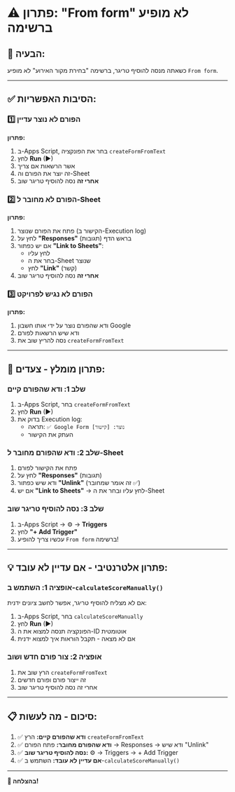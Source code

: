 # ⚠️ פתרון: "From form" לא מופיע ברשימה

## 🎯 הבעיה:
כשאתה מנסה להוסיף טריגר, ברשימה "בחירת מקור האירוע" לא מופיע `From form`.

---

## ✅ הסיבות האפשריות:

### 1️⃣ **הפורם לא נוצר עדיין**
**פתרון:**
1. ב-Apps Script, בחר את הפונקציה `createFormFromText`
2. לחץ **Run** (▶)
3. אשר הרשאות אם צריך
4. זה יוצר את הפורם וה-Sheet
5. **אחרי זה** נסה להוסיף טריגר שוב

### 2️⃣ **הפורם לא מחובר ל-Sheet**
**פתרון:**
1. פתח את הפורם שנוצר (הקישור ב-Execution log)
2. לחץ על **"Responses"** (תגובות) בראש הדף
3. אם יש כפתור **"Link to Sheets"**:
   - לחץ עליו
   - בחר את ה-Sheet שנוצר
   - לחץ **"Link"** (קשר)
4. **אחרי זה** נסה להוסיף טריגר שוב

### 3️⃣ **הפורם לא נגיש לפרויקט**
**פתרון:**
1. ודא שהפורם נוצר על ידי אותו חשבון Google
2. ודא שיש הרשאות לפורם
3. נסה להריץ שוב את `createFormFromText`

---

## 🔧 פתרון מומלץ - צעדים:

### שלב 1: ודא שהפורם קיים
1. ב-Apps Script, בחר `createFormFromText`
2. לחץ **Run** (▶)
3. בדוק את Execution log:
   - תראה: `✅ Google Form נוצר: [קישור]`
   - העתק את הקישור

### שלב 2: ודא שהפורם מחובר ל-Sheet
1. פתח את הקישור לפורם
2. לחץ על **"Responses"** (תגובות)
3. ודא שיש כפתור **"Unlink"** (זה אומר שמחובר ✅)
4. אם יש **"Link to Sheets"** → לחץ עליו ובחר את ה-Sheet

### שלב 3: נסה להוסיף טריגר שוב
1. ב-Apps Script → ⚙️ → **Triggers**
2. לחץ **"+ Add Trigger"**
3. עכשיו צריך להופיע `From form` ברשימה!

---

## 💡 פתרון אלטרנטיבי - אם עדיין לא עובד:

### אופציה 1: השתמש ב-`calculateScoreManually()`
אם לא מצליח להוסיף טריגר, אפשר לחשב ציונים ידנית:

1. ב-Apps Script, בחר `calculateScoreManually`
2. לחץ **Run** (▶)
3. הפונקציה תנסה למצוא את ה-ID אוטומטית
4. אם לא מצאה - תקבל הוראות איך למצוא ידנית

### אופציה 2: צור פורם חדש ושוב
1. הרץ שוב את `createFormFromText`
2. זה ייצור פורם ופורם חדשים
3. אחרי זה נסה להוסיף טריגר שוב

---

## 📋 סיכום - מה לעשות:

1. ✅ **ודא שהפורם קיים:** הרץ `createFormFromText`
2. ✅ **ודא שהפורם מחובר:** פתח הפורם → Responses → ודא שיש "Unlink"
3. ✅ **נסה להוסיף טריגר שוב:** ⚙️ → Triggers → + Add Trigger
4. ✅ **אם עדיין לא עובד:** השתמש ב-`calculateScoreManually()`

---

**🎉 בהצלחה!**


